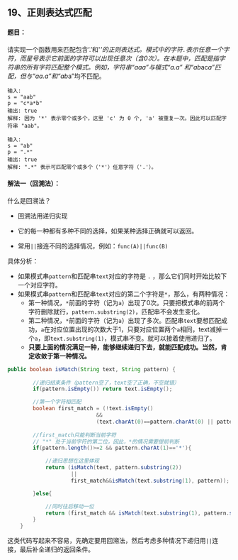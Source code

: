 ## 19、正则表达式匹配

#### 题目：

请实现一个函数用来匹配包含‘.’和'*'的正则表达式。模式中的字符`.`表示任意一个字符，而星号表示它前面的字符可以出现任意次（含0次）。在本题中，匹配是指字符串的所有字符匹配整个模式。例如，字符串“aaa”与模式“a.a” 和“ab*ac*a”匹配，但与“aa.a”和“ab*a”均不匹配。



```
输入:
s = "aab"
p = "c*a*b"
输出: true
解释: 因为 '*' 表示零个或多个，这里 'c' 为 0 个, 'a' 被重复一次。因此可以匹配字符串 "aab"。

输入:
s = "ab"
p = ".*"
输出: true
解释: ".*" 表示可匹配零个或多个（'*'）任意字符（'.'）。
```



#### 解法一（回溯法）：

什么是回溯法？

- 回溯法用递归实现

- 它的每一种都有多种不同的选择，如果某种选择正确就可以返回。
- 常用`||`接连不同的选择情况，例如：`func(A)||func(B)`



具体分析：

- 如果模式串`pattern`和匹配串`text`对应的字符是 `.` ，那么它们同时开始比较下一个对应字符。
- 如果模式串`pattern`和匹配串`text`对应的第二个字符是`*`，那么，有两种情况：
  - 第一种情况，`*`前面的字符（记为`a`）出现了0次。只要把模式串的前两个字符删除就行，`pattern.substring(2)`，匹配串不会发生变化。
  - 第二种情况，`*`前面的字符（记为`a`）出现了多次。匹配串`text`要想匹配成功，`a`在对应位置出现的次数大于1，只要对应位置两个`a`相同，text减掉一个`a`，即`text.substring(1)`，模式串不变。就可以接着使用递归了。
  - **只要上面的情况满足一种，能够继续递归下去，就能匹配成功。当然，肯定收敛于第一种情况。**



```java
public boolean isMatch(String text, String pattern) {
        
        //递归结束条件（pattern空了，text空了正确，不空就错）
        if(pattern.isEmpty()) return text.isEmpty();

        //第一个字符相匹配
        boolean first_match = (!text.isEmpty() 
                            && 
                            (text.charAt(0)==pattern.charAt(0) || pattern.charAt(0)=='.'));
        
        //first_match只能判断当前字符
        // "*" 处于当前字符的第二位，因此，*的情况需要提前判断
        if(pattern.length()>=2 && pattern.charAt(1)=='*'){

            //递归思想在这里体现
            return (isMatch(text, pattern.substring(2)) 
                    || 
                    first_match&&isMatch(text.substring(1), pattern));

        }else{

            //同时往后移动一位
            return (first_match && isMatch(text.substring(1), pattern.substring(1)));
        }
    }
```



这类代码写起来不容易，先确定要用回溯法，然后考虑多种情况下递归用`||`连接，最后补全递归的返回条件。